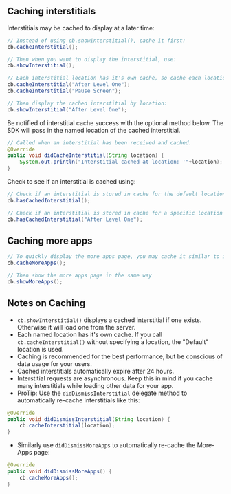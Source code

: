 ## Caching interstitials

Interstitials may be cached to display at a later time:

```java
// Instead of using cb.showInterstitial(), cache it first:
cb.cacheInterstitial();

// Then when you want to display the interstitial, use:
cb.showInterstitial();

// Each interstitial location has it's own cache, so cache each location like this:
cb.cacheInterstitial("After Level One");
cb.cacheInterstitial("Pause Screen");

// Then display the cached interstitial by location:
cb.showInterstitial("After Level One");
```

Be notified of interstitial cache success with the optional method below. The SDK will pass in the named location of the cached interstitial.

```java
// Called when an interstitial has been received and cached.
@Override
public void didCacheInterstitial(String location) {
    System.out.println("Interstitial cached at location: '"+location);
}
```

Check to see if an interstitial is cached using:

```java
// Check if an interstitial is stored in cache for the default location
cb.hasCachedInterstitial();

// Check if an interstitial is stored in cache for a specific location
cb.hasCachedInterstitial("After Level One");
```

## Caching more apps

```java
// To quickly display the more apps page, you may cache it similar to interstitials above
cb.cacheMoreApps();

// Then show the more apps page in the same way
cb.showMoreApps();
```

## Notes on Caching

- `cb.showInterstitial()` displays a cached interstitial if one exists. Otherwise it will load one from the server.
- Each named location has it's own cache. If you call `cb.cacheInterstitial()` without specifying a location, the "Default" location is used.
- Caching is recommended for the best performance, but be conscious of data usage for your users.
- Cached interstitials automatically expire after 24 hours.
- Interstitial requests are asynchronous. Keep this in mind if you cache many interstitials while loading other data for your app.
- ProTip: Use the `didDismissInterstitial` delegate method to automatically re-cache interstitials like this:

```java
@Override
public void didDismissInterstitial(String location) {
	cb.cacheInterstitial(location);
}
```

- Similarly use `didDismissMoreApps` to automatically re-cache the More-Apps page:

```java
@Override
public void didDismissMoreApps() {
    cb.cacheMoreApps();
}
```
